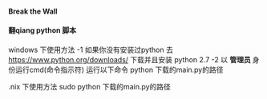 #### Break the Wall
#### 翻qiang python 脚本

windows 下使用方法
-1 如果你没有安装过python
	去 https://www.python.org/downloads/
	下载并且安装 python 2.7
-2 以 <strong> 管理员 </strong> 身份运行cmd(命令指示符)
	运行以下命令
	python 下载的main.py的路径

.nix 下使用方法
sudo python 下载的main.py的路径